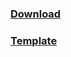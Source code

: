 ### [Download](https://github.com/Naymoll/resume/releases/latest/download/resume.pdf)

### [Template](https://www.overleaf.com/latex/templates/rezume/kfrvqywfkwjs)
